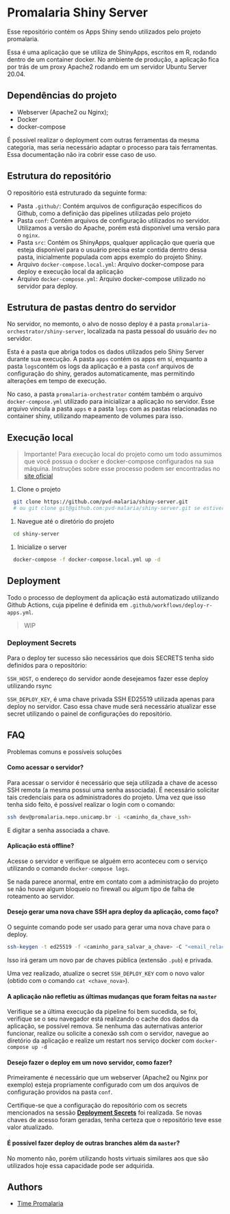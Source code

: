 # Promalaria Shiny Server

Esse repositório contém os Apps Shiny sendo utilizados pelo projeto promalaria.

Essa é uma aplicação que se utiliza de ShinyApps, escritos em R, rodando dentro de um container docker. No ambiente de produção, a aplicação fica por trás de um proxy Apache2 rodando em um servidor Ubuntu Server 20.04. 

## Dependências do projeto

- Webserver (Apache2 ou Nginx);
- Docker
- docker-compose

É possível realizar o deployment com outras ferramentas da mesma categoria, mas seria necessário adaptar o processo para tais ferramentas. Essa documentação não ira cobrir esse caso de uso.

## Estrutura do repositório

O repositório está estruturado da seguinte forma:

- Pasta `.github/`: Contém arquivos de configuração específicos do Github, como a definição das pipelines utilizadas pelo projeto
- Pasta `conf`: Contém arquivos de configuração utilizados no servidor. Utilizamos a versão do Apache, porém está disponível uma versão para o `nginx`.
- Pasta `src`: Contém os ShinyApps, qualquer applicação que queria que esteja disponível para o usuário precisa estar contida dentro dessa pasta, inicialmente populada com apps exemplo do projeto Shiny.
- Arquivo `docker-compose.local.yml`: Arquivo docker-compose para deploy e execução local da aplicação
- Arquivo `docker-compose.yml`: Arquivo docker-compose utilizado no servidor para deploy.


## Estrutura de pastas dentro do servidor

No servidor, no memonto, o alvo de nosso deploy é a pasta `promalaria-orchestrator/shiny-server`, localizada na pasta pessoal do usuário `dev` no servidor.

Esta é a pasta que abriga todos os dados utilizados pelo Shiny Server durante sua execução. A pasta `apps` contém os apps em sí, enquanto a pasta `logs`contém os logs da aplicação e a pasta `conf` arquivos de configuração do shiny, gerados automaticamente, mas permitindo alterações em tempo de execução.

No caso, a pasta `promalaria-orchestrator` contém também o arquivo `docker-compose.yml` utilizado para inicializar a aplicação no servidor. Esse arquivo vincula a pasta `apps` e a pasta `logs` com as pastas relacionadas no container shiny, utilizando mapeamento de volumes para isso. 

## Execução local

> Importante! Para execução local do projeto como um todo assumimos que você possua o docker e docker-compose configurados na sua máquina. Instruções sobre esse processo podem ser encontradas no [site oficial](https://docs.docker.com/engine/install/) 

1. Clone o projeto

```bash
  git clone https://github.com/pvd-malaria/shiny-server.git 
  # ou git clone git@github.com:pvd-malaria/shiny-server.git se estiver usando SSH
```

1. Navegue até o diretório do projeto

```bash
  cd shiny-server
```

1. Inicialize o server

```bash
  docker-compose -f docker-compose.local.yml up -d
```

## Deployment

Todo o processo de deployment da aplicação está automatizado utilizando Github Actions, cuja pipeline é definida em `.github/workflows/deploy-r-apps.yml`.

> WIP


### Deployment Secrets

Para o deploy ter sucesso são necessários que dois SECRETS tenha sido definidos para o repositório:

`SSH_HOST`, o endereço do servidor aonde desejeamos fazer esse deploy utilizando rsync

`SSH_DEPLOY_KEY`, é uma chave privada SSH ED25519 utilizada apenas para deploy no servidor. Caso essa chave mude será necessário atualizar esse secret utilizando o painel de configurações do repositório.

## FAQ

Problemas comuns e possíveis soluções

#### Como acessar o servidor?

Para acessar o servidor é necessário que seja utilizada a chave de acesso SSH remota (a mesma possui uma senha associada). É necessário solicitar tais credenciais para os administradores do projeto. Uma vez que isso tenha sido feito, é possível realizar o login com o comando:

```bash
ssh dev@promalaria.nepo.unicamp.br -i <caminho_da_chave_ssh>
```

E digitar a senha associada a chave.

#### Aplicação está offline?

Acesse o servidor e verifique se alguém erro aconteceu com o serviço utilizando o comando `docker-compose logs`.

Se nada parece anormal, entre em contato com a administração do projeto se não houve algum bloqueio no firewall ou algum tipo de falha de roteamento ao servidor.

#### Desejo gerar uma nova chave SSH apra deploy da aplicação, como faço?

O seguinte comando pode ser usado para gerar uma nova chave para o deploy.

```bash
ssh-keygen -t ed25519 -f <caminho_para_salvar_a_chave> -C "<email_relacionado_a_chave>"
```

Isso irá geram um novo par de chaves pública (extensão `.pub`) e privada.

Uma vez realizado, atualize o secret `SSH_DEPLOY_KEY` com o novo valor (obtido com o comando `cat <chave_nova>`).

#### A aplicação não refletiu as últimas mudanças que foram feitas na `master`

Verifique se a última execução da pipeline foi bem sucedida, se foi, verifique se o seu navegador está realizando o cache dos dados da aplicação, se possível remova. Se nenhuma das auternativas anterior funcionar, realize ou solicite a conexão ssh com o servidor, navegue ao diretório da aplicação e realize um restart nos serviço docker com `docker-compose up -d`

#### Desejo fazer o deploy em um novo servidor, como fazer?

Primeiramente é necessário que um webserver (Apache2 ou Nginx por exemplo) esteja propriamente configurado com um dos arquivos de configuração providos na pasta `conf`.

Certifique-se que a configuração do repositório com os secrets mencionados na sessão [**Deployment Secrets**](#deployment-secrets) foi realizada. Se novas chaves de acesso foram geradas, tenha certeza que o repositório teve esse valor atualizado.

#### É possível fazer deploy de outras branches além da `master`?

No momento não, porém utilizando hosts virtuais similares aos que são utilizados hoje essa capacidade pode ser adquirida.

## Authors

- [Time Promalaria](https://github.com/pvd-malaria)

